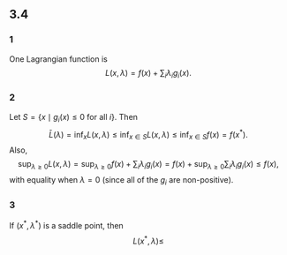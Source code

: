 ## 3.4
### 1
One Lagrangian function is
$$L(x, \lambda) = f(x) + \sum_{i} \lambda_ig_i(x).$$
### 2
Let $S = \{x \mid g_i(x) \leq 0 \text{ for all } i\}$.  Then
$$\bar L(\lambda) = \inf_x L(x, \lambda) \le \inf_{x \in S} L(x, \lambda) \leq \inf_{x \in S} f(x) = f(x^*).$$
Also,
$$\sup_{\lambda \ge 0} L(x, \lambda) = \sup_{\lambda \geq 0} f(x) + \sum_{i} \lambda_ig_i(x) = f(x) + \sup_{\lambda \ge 0} \sum_i \lambda_i g_i(x) \leq f(x),$$
with equality when $\lambda = 0$ (since all of the $g_i$ are non-positive).

### 3
If $(x^*, \lambda^*)$ is a saddle point, then
$$L(x^*, \lambda) \le $$